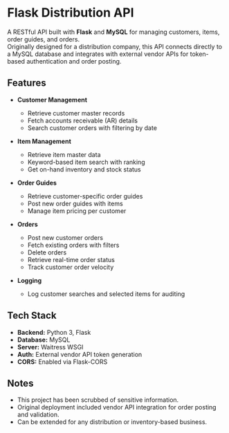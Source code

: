 # Flask Distribution API

A RESTful API built with **Flask** and **MySQL** for managing customers, items, order guides, and orders.  
Originally designed for a distribution company, this API connects directly to a MySQL database and integrates with external vendor APIs for token-based authentication and order posting.  

## Features

- **Customer Management**
  - Retrieve customer master records
  - Fetch accounts receivable (AR) details
  - Search customer orders with filtering by date

- **Item Management**
  - Retrieve item master data
  - Keyword-based item search with ranking
  - Get on-hand inventory and stock status

- **Order Guides**
  - Retrieve customer-specific order guides
  - Post new order guides with items
  - Manage item pricing per customer

- **Orders**
  - Post new customer orders
  - Fetch existing orders with filters
  - Delete orders
  - Retrieve real-time order status
  - Track customer order velocity

- **Logging**
  - Log customer searches and selected items for auditing

## Tech Stack

- **Backend:** Python 3, Flask
- **Database:** MySQL
- **Server:** Waitress WSGI
- **Auth:** External vendor API token generation
- **CORS:** Enabled via Flask-CORS


## Notes

- This project has been scrubbed of sensitive information.
- Original deployment included vendor API integration for order posting and validation.
- Can be extended for any distribution or inventory-based business.
